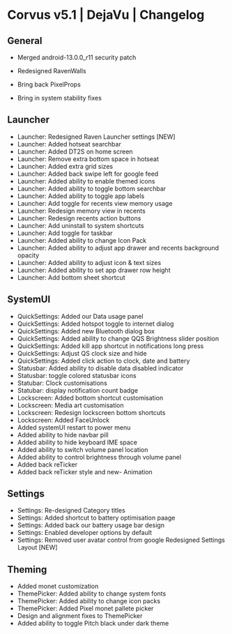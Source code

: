 # Corvus v5.1 | DejaVu | Changelog
## General

- Merged android-13.0.0_r11 security patch

- Redesigned RavenWalls

- Bring back PixelProps

- Bring in system stability fixes

## Launcher

- Launcher: Redesigned Raven Launcher settings [NEW]
- Launcher: Added hotseat searchbar
- Launcher: Added DT2S on home screen
- Launcher: Remove extra bottom space in hotseat
- Launcher: Added extra grid sizes
- Launcher: Added back swipe left for google feed
- Launcher: Added ability to enable themed icons
- Launcher: Added ability to toggle bottom searchbar
- Launcher: Added ability to toggle app labels
- Launcher: Add toggle for recents view memory usage
- Launcher: Redesign memory view in recents
- Launcher: Redesign recents action buttons
- Launcher: Add uninstall to system shortcuts
- Launcher: Add toggle for taskbar
- Launcher: Added ability to change Icon Pack
- Launcher: Added ability to adjust app drawer and recents background opacity
- Launcher: Added ability to adjust icon & text sizes
- Launcher: Added ability to set app drawer row height
- Launcher: Add bottom sheet shortcut

## SystemUI

- QuickSettings: Added our Data usage panel
- QuickSettings: Added hotspot toggle to internet dialog
- QuickSettings: Added new Bluetooth dialog box
- QuickSettings: Added ability to change QQS Brightness slider position
- QuickSettings: Added kill app shortcut in notifications long press
- QuickSettings: Adjust QS clock size and hide
- QuickSettings: Added click action to clock, date and battery
- Statusbar: Added ability to disable data disabled indicator
- Statusbar: toggle colored statusbar icons
- Statubar: Clock customisations
- Statubar: display notification count badge
- Lockscreen: Added bottom shortcut customisation
- Lockscreen: Media art customisation
- Lockscreen: Redesign lockscreen bottom shortcuts
- Lockscreen: Added FaceUnlock
- Added systemUI restart to power menu
- Added ability to hide navbar pill
- Added ability to hide keyboard IME space
- Added ability to switch volume panel location
- Added ability to control brightness through volume panel
- Added back reTicker
- Added back reTicker style and new- Animation

## Settings

- Settings: Re-designed Category titles
- Settings: Added shortcut to battery optimisation paage
- Settings: Added back our battery usage bar design
- Settings: Enabled developer options by default
- Settings: Removed user avatar control from google
 Redesigned Settings Layout [NEW]

## Theming

- Added monet customization
- ThemePicker: Added ability to change system fonts
- ThemePicker: Added ability to change icon packs
- ThemePicker: Added Pixel monet pallete picker
- Design and alignment fixes to ThemePicker
- Added ability to toggle Pitch black under dark theme
